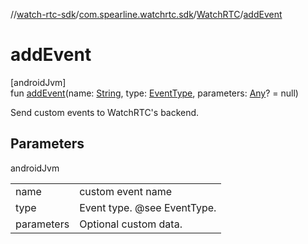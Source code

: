 //[watch-rtc-sdk](../../../index.md)/[com.spearline.watchrtc.sdk](../index.md)/[WatchRTC](index.md)/[addEvent](add-event.md)

# addEvent

[androidJvm]\
fun [addEvent](add-event.md)(name: [String](https://kotlinlang.org/api/latest/jvm/stdlib/kotlin/-string/index.html), type: [EventType](../-event-type/index.md), parameters: [Any](https://kotlinlang.org/api/latest/jvm/stdlib/kotlin/-any/index.html)? = null)

Send custom events to WatchRTC's backend.

## Parameters

androidJvm

| | |
|---|---|
| name | custom event name |
| type | Event type. @see EventType. |
| parameters | Optional custom data. |
